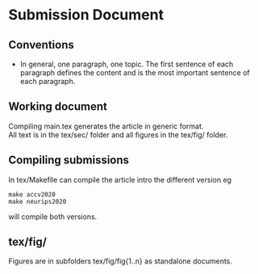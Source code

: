 
# Submission Document

## Conventions

- In general, one paragraph, one topic. The first sentence of each paragraph defines the content and is the most important sentence of each paragraph.





## Working document

Compiling main.tex generates the article in generic format.  
All text is in the tex/sec/ folder and all figures in the tex/fig/ folder. 


## Compiling submissions

In  tex/Makefile can compile the article intro the different version eg 

```
make accv2020
make neurips2020
```
will compile both versions. 


## tex/fig/
Figures are in subfolders tex/fig/fig{1..n} as standalone documents.
